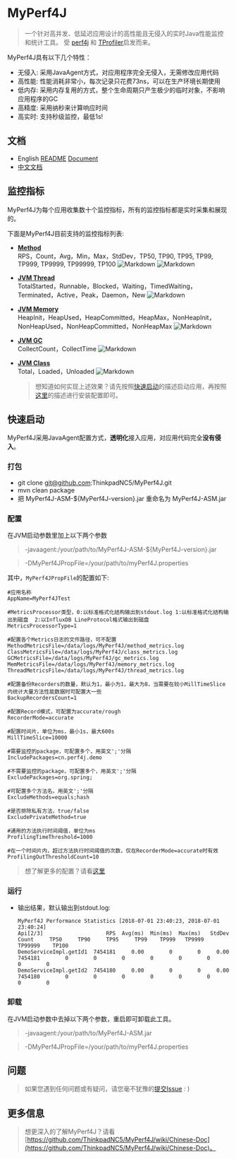 # MyPerf4J
> 一个针对高并发、低延迟应用设计的高性能且无侵入的实时Java性能监控和统计工具。
受 [perf4j](https://github.com/perf4j/perf4j) 和 [TProfiler](https://github.com/alibaba/TProfiler)启发而来。

MyPerf4J具有以下几个特性：
* 无侵入: 采用JavaAgent方式，对应用程序完全无侵入，无需修改应用代码
* 高性能: 性能消耗非常小，每次记录只花费73ns，可以在生产环境长期使用
* 低内存: 采用内存复用的方式，整个生命周期只产生极少的临时对象，不影响应用程序的GC
* 高精度: 采用纳秒来计算响应时间
* 高实时: 支持秒级监控，最低1s!

## 文档
* English [README](https://github.com/ThinkpadNC5/MyPerf4J/blob/develop/README.EN.md) [Document](https://github.com/ThinkpadNC5/MyPerf4J/wiki/English-Doc)
*  [中文文档](https://github.com/ThinkpadNC5/MyPerf4J/wiki/Chinese-Doc)    
    
## 监控指标
MyPerf4J为每个应用收集数十个监控指标，所有的监控指标都是实时采集和展现的。

下面是MyPerf4J目前支持的监控指标列表:
- **[Method](https://grafana.com/dashboards/7766)**<br/>
RPS，Count，Avg，Min，Max，StdDev，TP50, TP90, TP95, TP99, TP999, TP9999, TP99999, TP100
![Markdown](https://raw.githubusercontent.com/ThinkpadNC5/Pictures/master/MyPerf4J-InfluxDB-Method_Show_Operation.gif)
![Markdown](https://raw.githubusercontent.com/ThinkpadNC5/Pictures/master/MyPerf4J-InfluxDB-Method_Just_Record.gif)

* **[JVM Thread](https://grafana.com/dashboards/7778)**<br/>
TotalStarted，Runnable，Blocked，Waiting，TimedWaiting，Terminated，Active，Peak，Daemon，New
![Markdown](https://raw.githubusercontent.com/ThinkpadNC5/Pictures/master/MyPerf4J-InfluxDB-JVM-Thread_Just_Record.gif)

* **[JVM Memory](https://grafana.com/dashboards/7775)**<br/>
HeapInit，HeapUsed，HeapCommitted，HeapMax，NonHeapInit，NonHeapUsed，NonHeapCommitted，NonHeapMax
![Markdown](https://raw.githubusercontent.com/ThinkpadNC5/Pictures/master/MyPerf4J-InfluxDB-JVM-Memory_Just_Record.gif)

* **[JVM GC](https://grafana.com/dashboards/7772)**<br/>
CollectCount，CollectTime
![Markdown](https://raw.githubusercontent.com/ThinkpadNC5/Pictures/master/MyPerf4J-InfluxDB-JVM-GC_Just_Record.gif)

* **[JVM Class](https://grafana.com/dashboards/7769)**<br/>
Total，Loaded，Unloaded
![Markdown](https://raw.githubusercontent.com/ThinkpadNC5/Pictures/master/MyPerf4J-InfluxDB-JVM-Class_Just_Record.gif)

    > 想知道如何实现上述效果？请先按照[快速启动](https://github.com/ThinkpadNC5/MyPerf4J#%E5%BF%AB%E9%80%9F%E5%90%AF%E5%8A%A8)的描述启动应用，再按照[这里](https://github.com/ThinkpadNC5/MyPerf4J/wiki/InfluxDB_)的描述进行安装配置即可。

## 快速启动
MyPerf4J采用JavaAgent配置方式，**透明化**接入应用，对应用代码完全**没有侵入**。

### 打包
* git clone git@github.com:ThinkpadNC5/MyPerf4J.git
* mvn clean package
* 把 MyPerf4J-ASM-${MyPerf4J-version}.jar 重命名为 MyPerf4J-ASM.jar

### 配置
在JVM启动参数里加上以下两个参数
> -javaagent:/your/path/to/MyPerf4J-ASM-${MyPerf4J-version}.jar

> -DMyPerf4JPropFile=/your/path/to/myPerf4J.properties

其中，`MyPerf4JPropFile`的配置如下:

 ```
#应用名称
AppName=MyPerf4JTest

#MetricsProcessor类型，0:以标准格式化结构输出到stdout.log 1:以标准格式化结构输出到磁盘  2:以InfluxDB LineProtocol格式输出到磁盘
MetricsProcessorType=1

#配置各个Metrics日志的文件路径，可不配置
MethodMetricsFile=/data/logs/MyPerf4J/method_metrics.log
ClassMetricsFile=/data/logs/MyPerf4J/class_metrics.log
GCMetricsFile=/data/logs/MyPerf4J/gc_metrics.log
MemMetricsFile=/data/logs/MyPerf4J/memory_metrics.log
ThreadMetricsFile=/data/logs/MyPerf4J/thread_metrics.log
    
#配置备份Recorders的数量，默认为1，最小为1，最大为8，当需要在较小MillTimeSlice内统计大量方法性能数据时可配置大一些
BackupRecordersCount=1
    
#配置Record模式，可配置为accurate/rough
RecorderMode=accurate
    
#配置时间片，单位为ms，最小1s，最大600s
MillTimeSlice=10000
    
#需要监控的package，可配置多个，用英文';'分隔
IncludePackages=cn.perf4j.demo
    
#不需要监控的package，可配置多个，用英文';'分隔
ExcludePackages=org.spring;
    
#可配置多个方法名，用英文';'分隔
ExcludeMethods=equals;hash
    
#是否排除私有方法，true/false
ExcludePrivateMethod=true
    
#通用的方法执行时间阈值，单位为ms
ProfilingTimeThreshold=1000
    
#在一个时间片内，超过方法执行时间阈值的次数，仅在RecorderMode=accurate时有效
ProfilingOutThresholdCount=10
 ```
        
> 想了解更多的配置？请看[这里](https://github.com/ThinkpadNC5/MyPerf4J/wiki/%E9%85%8D%E7%BD%AE)

### 运行
* 输出结果，默认输出到stdout.log:

    ```
    MyPerf4J Performance Statistics [2018-07-01 23:40:23, 2018-07-01 23:40:24]
    Api[2/3]                    RPS  Avg(ms)  Min(ms)  Max(ms)   StdDev     Count     TP50     TP90     TP95     TP99    TP999   TP9999  TP99999    TP100
    DemoServiceImpl.getId1  7454181     0.00        0        0     0.00   7454181        0        0        0        0        0        0        0        0
    DemoServiceImpl.getId2  7454180     0.00        0        0     0.00   7454180        0        0        0        0        0        0        0        0
    ```

### 卸载
在JVM启动参数中去掉以下两个参数，重启即可卸载此工具。
> -javaagent:/your/path/to/MyPerf4J-ASM.jar

> -DMyPerf4JPropFile=/your/path/to/myPerf4J.properties

## 问题
> 如果您遇到任何问题或有疑问，请您毫不犹豫的[提交Issue](https://github.com/ThinkpadNC5/MyPerf4J/issues/new) : )

## 更多信息
> 想更深入的了解MyPerf4J？请看[https://github.com/ThinkpadNC5/MyPerf4J/wiki/Chinese-Doc](https://github.com/ThinkpadNC5/MyPerf4J/wiki/Chinese-Doc)。
